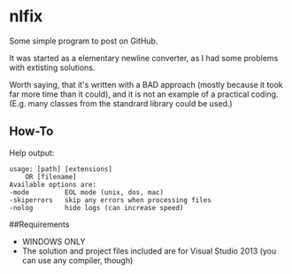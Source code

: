 # nlfix
Some simple program to post on GitHub.

It was started as a elementary newline converter, as I had some problems with extisting solutions.

Worth saying, that it's written with a BAD approach (mostly because it took far more time than it could), and it is not an example of a practical coding. (E.g. many classes from the standrard library could be used.)

## How-To
Help output:
```
usage: [path] [extensions]
	OR [filename]
Available options are:
-mode         EOL mode (unix, dos, mac)
-skiperrors   skip any errors when processing files
-nolog        hide logs (can increase speed)
```

##Requirements
 - WINDOWS ONLY
 - The solution and project files included are for Visual Studio 2013 (you can use any compiler, though)

